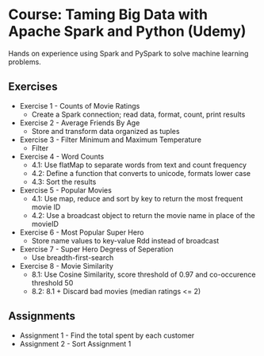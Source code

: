 # Course: Taming Big Data with Apache Spark and Python (Udemy)

Hands on experience using Spark and PySpark to solve machine learning problems.

## Exercises
* Exercise 1 - Counts of Movie Ratings
  * Create a Spark connection; read data, format, count, print results
* Exercise 2 - Average Friends By Age
  * Store and transform data organized as tuples
* Exercise 3 - Filter Minimum and Maximum Temperature
  * Filter
* Exercise 4 - Word Counts
  * 4.1: Use flatMap to separate words from text and count frequency
  * 4.2: Define a function that converts to unicode, formats lower case
  * 4.3: Sort the results
* Exercise 5 - Popular Movies
  * 4.1: Use map, reduce and sort by key to return the most frequent movie ID
  * 4.2: Use a broadcast object to return the movie name in place of the movieID
* Exercise 6 - Most Popular Super Hero
  * Store name values to key-value Rdd instead of broadcast
* Exercise 7 - Super Hero Degress of Seperation
  * Use breadth-first-search
* Exercise 8 - Movie Similarity
  * 8.1: Use Cosine Similarity, score threshold of 0.97 and co-occurence threshold 50
  * 8.2: 8.1 + Discard bad movies (median ratings <= 2)

## Assignments
* Assignment 1 - Find the total spent by each customer
* Assignment 2 - Sort Assignment 1
